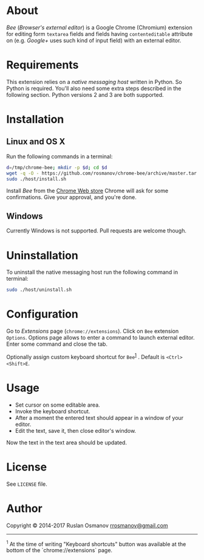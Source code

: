 # About

*Bee* (_Browser's external editor_) is a Google Chrome (Chromium) extension for
editing form `textarea` fields and fields having `contenteditable` attribute
on (e.g. *Google+* uses such kind of input field) with an external editor.

# Requirements

This extension relies on a _native messaging host_ written in Python. So Python
is required. You'll also need some extra steps described in the following
section. Python versions 2 and 3 are both supported.

# Installation

## Linux and OS X

Run the following commands in a terminal:

```bash
d=/tmp/chrome-bee; mkdir -p $d; cd $d
wget -q -O - https://github.com/rosmanov/chrome-bee/archive/master.tar.gz | tar xzvf - --strip-components 1
sudo ./host/install.sh
```

Install _Bee_ from the [Chrome Web store](https://chrome.google.com/webstore/detail/moakhilhbeednkjahjmomncgigcoemoi)
Chrome will ask for some confirmations. Give your approval, and you're done.

## Windows

Currently Windows is not supported. Pull requests are welcome though.

# Uninstallation

To uninstall the native messaging host run the following command in terminal:

```bash
sudo ./host/uninstall.sh
```

# Configuration

Go to _Extensions_ page (`chrome://extensions`). Click on `Bee` extension `Options`.
Options page allows to enter a command to launch external editor. Enter some
command and close the tab.

Optionally assign custom keyboard shortcut for `Bee`<sup>[1](#footnote-kbd)</sup>
. Default is `<Ctrl><Shift>E`.

# Usage

- Set cursor on some editable area.
- Invoke the keyboard shortcut.
- After a moment the entered text should appear in a window of your editor.
- Edit the text, save it, then close editor's window.

Now the text in the text area should be updated.

# License

See `LICENSE` file.

# Author

Copyright © 2014-2017 Ruslan Osmanov <rrosmanov@gmail.com>

----

<p>
  <sup><a name="footnote-kbd">1</a></sup> At the time of writing "Keyboard shortcuts" button was available at the bottom of the `chrome://extensions` page.
</p>
